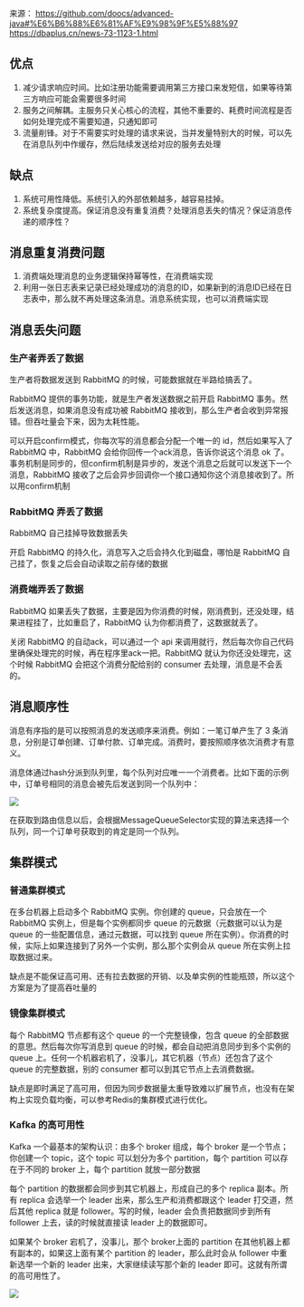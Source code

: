 来源： https://github.com/doocs/advanced-java#%E6%B6%88%E6%81%AF%E9%98%9F%E5%88%97 https://dbaplus.cn/news-73-1123-1.html

## 优点
1. 减少请求响应时间。比如注册功能需要调用第三方接口来发短信，如果等待第三方响应可能会需要很多时间
2. 服务之间解耦。主服务只关心核心的流程，其他不重要的、耗费时间流程是否如何处理完成不需要知道，只通知即可
3. 流量削锋。对于不需要实时处理的请求来说，当并发量特别大的时候，可以先在消息队列中作缓存，然后陆续发送给对应的服务去处理

## 缺点
1. 系统可用性降低。系统引入的外部依赖越多，越容易挂掉。
2. 系统复杂度提高。保证消息没有重复消费？处理消息丢失的情况？保证消息传递的顺序性？

## 消息重复消费问题
1. 消费端处理消息的业务逻辑保持幂等性，在消费端实现
2. 利用一张日志表来记录已经处理成功的消息的ID，如果新到的消息ID已经在日志表中，那么就不再处理这条消息。消息系统实现，也可以消费端实现

## 消息丢失问题
### 生产者弄丢了数据
生产者将数据发送到 RabbitMQ 的时候，可能数据就在半路给搞丢了。

RabbitMQ 提供的事务功能，就是生产者发送数据之前开启 RabbitMQ 事务。然后发送消息，如果消息没有成功被 RabbitMQ 接收到，那么生产者会收到异常报错。但吞吐量会下来，因为太耗性能。

可以开启confirm模式，你每次写的消息都会分配一个唯一的 id，然后如果写入了 RabbitMQ 中，RabbitMQ 会给你回传一个ack消息，告诉你说这个消息 ok 了。事务机制是同步的，但confirm机制是异步的，发送个消息之后就可以发送下一个消息，RabbitMQ 接收了之后会异步回调你一个接口通知你这个消息接收到了。所以用confirm机制

### RabbitMQ 弄丢了数据
RabbitMQ 自己挂掉导致数据丢失

开启 RabbitMQ 的持久化，消息写入之后会持久化到磁盘，哪怕是 RabbitMQ 自己挂了，恢复之后会自动读取之前存储的数据

### 消费端弄丢了数据
RabbitMQ 如果丢失了数据，主要是因为你消费的时候，刚消费到，还没处理，结果进程挂了，比如重启了，RabbitMQ 认为你都消费了，这数据就丢了。

关闭 RabbitMQ 的自动ack，可以通过一个 api 来调用就行，然后每次你自己代码里确保处理完的时候，再在程序里ack一把。RabbitMQ 就认为你还没处理完，这个时候 RabbitMQ 会把这个消费分配给别的 consumer 去处理，消息是不会丢的。

## 消息顺序性
消息有序指的是可以按照消息的发送顺序来消费。例如：一笔订单产生了 3 条消息，分别是订单创建、订单付款、订单完成。消费时，要按照顺序依次消费才有意义。

消息体通过hash分派到队列里，每个队列对应唯一一个消费者。比如下面的示例中，订单号相同的消息会被先后发送到同一个队列中：

![](https://github.com/xbox1994/2018-Java-Interview/raw/master/images/消息顺序性.jpg)

在获取到路由信息以后，会根据MessageQueueSelector实现的算法来选择一个队列，同一个订单号获取到的肯定是同一个队列。

## 集群模式
### 普通集群模式
在多台机器上启动多个 RabbitMQ 实例。你创建的 queue，只会放在一个 RabbitMQ 实例上，但是每个实例都同步 queue 的元数据（元数据可以认为是 queue 的一些配置信息，通过元数据，可以找到 queue 所在实例）。你消费的时候，实际上如果连接到了另外一个实例，那么那个实例会从 queue 所在实例上拉取数据过来。

缺点是不能保证高可用、还有拉去数据的开销、以及单实例的性能瓶颈，所以这个方案是为了提高吞吐量的

### 镜像集群模式
每个 RabbitMQ 节点都有这个 queue 的一个完整镜像，包含 queue 的全部数据的意思。然后每次你写消息到 queue 的时候，都会自动把消息同步到多个实例的 queue 上。任何一个机器宕机了，没事儿，其它机器（节点）还包含了这个 queue 的完整数据，别的 consumer 都可以到其它节点上去消费数据。

缺点是即时满足了高可用，但因为同步数据量太重导致难以扩展节点，也没有在架构上实现负载均衡，可以参考Redis的集群模式进行优化。

### Kafka 的高可用性
Kafka 一个最基本的架构认识：由多个 broker 组成，每个 broker 是一个节点；你创建一个 topic，这个 topic 可以划分为多个 partition，每个 partition 可以存在于不同的 broker 上，每个 partition 就放一部分数据

每个 partition 的数据都会同步到其它机器上，形成自己的多个 replica 副本。所有 replica 会选举一个 leader 出来，那么生产和消费都跟这个 leader 打交道，然后其他 replica 就是 follower。写的时候，leader 会负责把数据同步到所有 follower 上去，读的时候就直接读 leader 上的数据即可。

如果某个 broker 宕机了，没事儿，那个 broker上面的 partition 在其他机器上都有副本的，如果这上面有某个 partition 的 leader，那么此时会从 follower 中重新选举一个新的 leader 出来，大家继续读写那个新的 leader 即可。这就有所谓的高可用性了。

![](https://github.com/xbox1994/2018-Java-Interview/raw/master/images/kafka集群.png)
